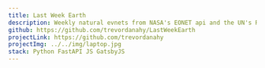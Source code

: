 ```yaml
---
title: Last Week Earth
description: Weekly natural evnets from NASA's EONET api and the UN's Releifweb.
github: https://github.com/trevordanahy/LastWeekEarth
projectLink: https://github.com/trevordanahy
projectImg: ../../img/laptop.jpg
stack: Python FastAPI JS GatsbyJS
---
```


